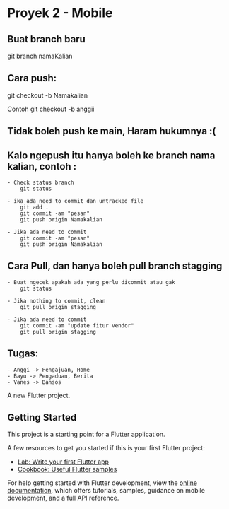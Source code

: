 # Proyek 2 - Mobile

## Buat branch baru
git branch namaKalian

## Cara push: 
git checkout -b Namakalian

Contoh
git checkout -b anggii

## Tidak boleh push ke main, Haram hukumnya :(

## Kalo ngepush itu hanya boleh ke branch nama kalian, contoh :
	- Check status branch
		git status
		
	- ika ada need to commit dan untracked file
		git add .
		git commit -am "pesan"
		git push origin Namakalian

	- Jika ada need to commit
		git commit -am "pesan"
		git push origin Namakalian

		
  ## Cara Pull, dan hanya boleh pull branch stagging
	- Buat ngecek apakah ada yang perlu dicommit atau gak
		git status
	
	- Jika nothing to commit, clean
		git pull origin stagging
	
	- Jika ada need to commit
		git commit -am "update fitur vendor"
		git pull origin stagging


## Tugas: 
	- Anggi -> Pengajuan, Home
	- Bayu -> Pengaduan, Berita
	- Vanes -> Bansos

A new Flutter project.

## Getting Started

This project is a starting point for a Flutter application.

A few resources to get you started if this is your first Flutter project:

- [Lab: Write your first Flutter app](https://docs.flutter.dev/get-started/codelab)
- [Cookbook: Useful Flutter samples](https://docs.flutter.dev/cookbook)

For help getting started with Flutter development, view the
[online documentation](https://docs.flutter.dev/), which offers tutorials,
samples, guidance on mobile development, and a full API reference.
